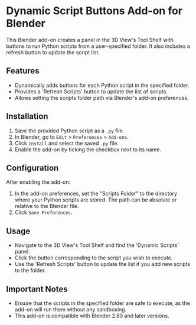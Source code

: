 
# Dynamic Script Buttons Add-on for Blender

This Blender add-on creates a panel in the 3D View's Tool Shelf with buttons to run Python scripts from a user-specified folder. It also includes a refresh button to update the script list.

## Features

- Dynamically adds buttons for each Python script in the specified folder.
- Provides a 'Refresh Scripts' button to update the list of scripts.
- Allows setting the scripts folder path via Blender's add-on preferences.

## Installation

1. Save the provided Python script as a `.py` file.
2. In Blender, go to `Edit` > `Preferences` > `Add-ons`.
3. Click `Install` and select the saved `.py` file.
4. Enable the add-on by ticking the checkbox next to its name.

## Configuration

After enabling the add-on:

1. In the add-on preferences, set the "Scripts Folder" to the directory where your Python scripts are stored. The path can be absolute or relative to the Blender file.
2. Click `Save Preferences`.

## Usage

- Navigate to the 3D View's Tool Shelf and find the 'Dynamic Scripts' panel.
- Click the button corresponding to the script you wish to execute.
- Use the 'Refresh Scripts' button to update the list if you add new scripts to the folder.

## Important Notes

- Ensure that the scripts in the specified folder are safe to execute, as the add-on will run them without any sandboxing.
- This add-on is compatible with Blender 2.80 and later versions.
